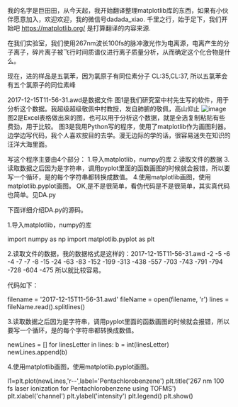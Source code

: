 我的名字是巨田田，从今天起，我开始翻译整理matplotlib库的东西，如果有小伙伴愿意加入，欢迎欢迎，我的微信号dadada_xiao.
千里之行，始于足下，我们开始吧
https://matplotlib.org/    是打算翻译的内容来源.

在我们实验室，我们使用267nm波长100fs的脉冲激光作为电离源，电离产生的分子离子，碎片离子被飞行时间质谱仪进行离子质量分析，从而确定这个化合物是什么。

现在，进的样品是五氯苯，因为氯原子有同位素分子 CL:35,CL:37, 所以五氯苯会有五个氯原子的同位素峰

2017-12-15T11-56-31.awd是数据文件
图1是我们研究室中村先生写的软件，用于分析这个数据。我超级超级敬佩中村教授，发自肺腑的敬佩，高山仰止
![image](https://github.com/kuzhenzhen/matplotlib-/blob/master/%E5%9B%BE1.png)
图2是Excel表格做出来的图，也可以用于分析这个数据，就是全选复制粘贴有些费劲，用于比较。
图3是我用Python写的程序，使用了matplotlib作为画图利器。边学边写代码，我个人喜欢按目的去学。漫无边际的学的话，很容易迷失在知识的汪洋大海里面。


写这个程序主要由4个部分：
1.导入matplotlib，numpy的库
2.读取文件的数据
3.读取数据之后因为是字符串，调用pyplot里面的函数画图的时候就会报错，所以要写一个循环，是的每个字符串都转换成数值。
4.使用matplotlib画图，使用matplotlib.pyplot画图。
OK,是不是很简单，看伪代码是不是很简单，其实真代码也简单。见DA.py


下面详细介绍DA.py的源码。

1.导入matplotlib，numpy的库

import numpy as np
import matplotlib.pyplot as plt 

2.读取文件的数据，我的数据格式是这样的：2017-12-15T11-56-31.awd
-2
-5
-6
-4
-7
-7
-8
-15
-24
-63
-83
-152
-199
-313
-438
-557
-703
-743
-791
-794
-728
-604
-475
所以就比较容易。

代码如下：

filename = '2017-12-15T11-56-31.awd'
fileName = open(filename, 'r')
lines = fileName.read().splitlines()

3.读取数据之后因为是字符串，调用pyplot里面的函数画图的时候就会报错，所以要写一个循环，是的每个字符串都转换成数值。

newLines = []
for  linesLetter in lines:
    b = int(linesLetter)
    newLines.append(b)
    
4.使用matplotlib画图，使用matplotlib.pyplot画图。

l1=plt.plot(newLines,'r--',label='Pentachlorobenzene')
plt.title('267 nm 100 fs laser ionization for Pentachlorobenzene using TOFMS')
plt.xlabel('channel')
plt.ylabel('intensity')
plt.legend()
plt.show()
